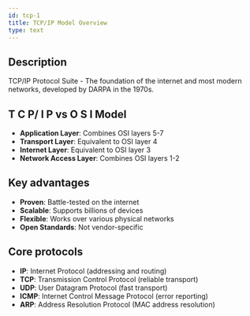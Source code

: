 ```yaml
---
id: tcp-1
title: TCP/IP Model Overview
type: text
---
```



## Description

TCP/IP Protocol Suite - The foundation of the internet and most modern networks, developed by DARPA in the 1970s.

## T C P/ I P vs  O S I  Model

- **Application Layer**: Combines OSI layers 5-7
- **Transport Layer**: Equivalent to OSI layer 4
- **Internet Layer**: Equivalent to OSI layer 3
- **Network Access Layer**: Combines OSI layers 1-2

## Key advantages

- **Proven**: Battle-tested on the internet
- **Scalable**: Supports billions of devices
- **Flexible**: Works over various physical networks
- **Open Standards**: Not vendor-specific

## Core protocols

- **IP**: Internet Protocol (addressing and routing)
- **TCP**: Transmission Control Protocol (reliable transport)
- **UDP**: User Datagram Protocol (fast transport)
- **ICMP**: Internet Control Message Protocol (error reporting)
- **ARP**: Address Resolution Protocol (MAC address resolution)